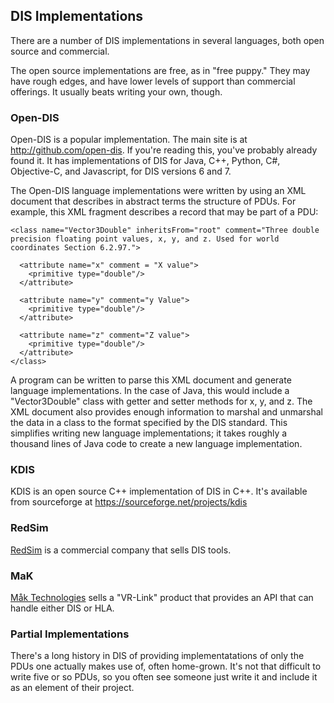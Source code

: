 ## DIS Implementations

There are a number of DIS implementations in several languages, both open source and commercial.

The open source implementations are free, as in "free puppy." They may have rough edges, and have lower levels of support than commercial offerings. It usually beats writing your own, though.

### Open-DIS
Open-DIS is a popular implementation. The main site is at <a href="http://github.com/open-dis">http://github.com/open-dis</a>. If you're reading this, you've probably already found it. It has implementations of DIS for Java, C++, Python, C#, Objective-C, and Javascript, for DIS versions 6 and 7.

The Open-DIS language implementations were written by using an XML document that describes in abstract terms the structure of PDUs. For example, this XML fragment describes a record that may be part of a PDU:

~~~~
<class name="Vector3Double" inheritsFrom="root" comment="Three double precision floating point values, x, y, and z. Used for world coordinates Section 6.2.97.">

  <attribute name="x" comment = "X value">
    <primitive type="double"/>
  </attribute>

  <attribute name="y" comment="y Value">
    <primitive type="double"/>
  </attribute>

  <attribute name="z" comment="Z value">
    <primitive type="double"/>
  </attribute>
</class>
~~~~

A program can be written to parse this XML document and generate language implementations. In the case of Java, this would include a "Vector3Double" class with getter and setter methods for x, y, and z. The XML document also provides enough information to marshal and unmarshal the data in a class to the format specified by the DIS standard. This simplifies writing new language implementations; it takes roughly a thousand lines of Java code to create a new language implementation.

### KDIS

KDIS is an open source C++ implementation of DIS in C++. It's available from sourceforge at <a href="https://sourceforge.net/projects/kdis/">https://sourceforge.net/projects/kdis</a>

### RedSim

<a href="http://www.redsim.com/">RedSim</a> is a commercial company that sells DIS tools.

### MaK

<a href="http://www.mak.com/products/link/vr-link">Måk Technologies</a> sells a "VR-Link" product that provides an API that can handle either DIS or HLA.

### Partial Implementations

There's a long history in DIS of providing implementatations of only the PDUs one actually makes use of, often home-grown. It's not that difficult to write five or so PDUs, so you often see someone just write it and include it as an element of their project.

